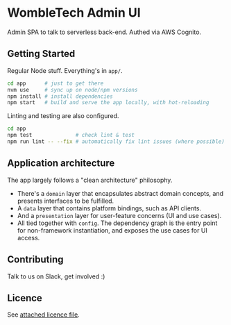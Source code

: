 # WombleTech Admin UI

Admin SPA to talk to serverless back-end. Authed via AWS Cognito.

## Getting Started

Regular Node stuff. Everything's in `app/`.

```bash
cd app      # just to get there
nvm use     # sync up on node/npm versions
npm install # install dependencies
npm start   # build and serve the app locally, with hot-reloading
```

Linting and testing are also configured.

```bash
cd app
npm test              # check lint & test
npm run lint -- --fix # automatically fix lint issues (where possible)
```

## Application architecture

The app largely follows a "clean architecture" philosophy.

- There's a `domain` layer that encapsulates abstract domain concepts, and
  presents interfaces to be fulfilled.
- A `data` layer that contains platform bindings, such as API clients.
- And a `presentation` layer for user-feature concerns (UI and use cases).
- All tied together with `config`. The dependency graph is the entry point for
  non-framework instantiation, and exposes the use cases for UI access.

## Contributing

Talk to us on Slack, get involved :)

## Licence

See [attached licence file](LICENSE).
